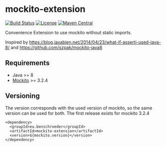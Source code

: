 # mockito-extension
[![Build Status](https://travis-ci.com/ben-schroeder/mockito-extension.svg?branch=master)](https://travis-ci.com/ben-schroeder/mockito-extension)
[![License](https://img.shields.io/github/license/ben-schroeder/mockito-extension)](https://raw.githubusercontent.com/ben-schroeder/mockito-extension/master/LICENSE)
[![Maven Central](https://maven-badges.herokuapp.com/maven-central/eu.benschroeder/mockito-extension/badge.svg)](https://maven-badges.herokuapp.com/maven-central/eu.benschroeder/mockito-extension)

Convenience Extension to use mockito without static imports. 

Inspired by https://blog.javabien.net/2014/04/23/what-if-assertj-used-java-8/ and https://github.com/szpak/mockito-java8

## Requirements
* Java >= 8
* [Mockito](https://github.com/mockito/mockito) >= 3.2.4

## Versioning

The version corresponds with the used version of mockito, so the same version can be used for both. The first release exists for mockito 3.2.4

```
<dependency>
  <groupId>eu.benschroeder</groupId>
  <artifactId>mockito-extension</artifactId>
  <version>${mockito.version}</version>
</dependency>
```
